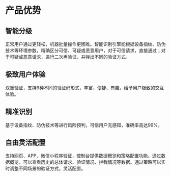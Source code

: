 # 产品优势

## 智能分级

正常用户通过更轻松，机器批量操作更困难。智能识别引擎能根据设备指纹、防伪技术等环境参数，精确区分可信、可疑或恶意用户，对于可信请求，直接通过；对于可疑或恶意请求，进行二次再验证，并弹出不同的验证方式。

## 极致用户体验

双重验证，支持9种不同的验证码形式，丰富、便捷、有趣，给予用户极致的交互体验。

## 精准识别

基于设备指纹、防伪技术等进行风险预判，可信用户无感知，准确率高达99%。

## 自由灵活配置

支持网页、APP、微信小程序验证，控制台提供数据概览和策略配置功能。通过数据概览，可以查看历史的总体请求、验证情况、拦截情况等数据。通过策略可以实时调整不同场景的验证方式，灵活配置。

